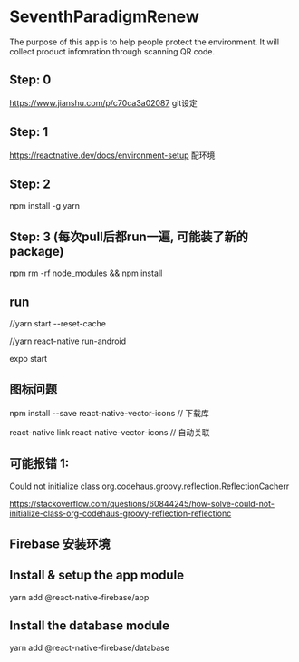 # SeventhParadigmRenew
The purpose of this app is to help people protect the environment. It will collect product infomration through scanning QR code.
## Step: 0
https://www.jianshu.com/p/c70ca3a02087 git设定
## Step: 1 
https://reactnative.dev/docs/environment-setup 配环境
## Step: 2
npm install -g yarn
## Step: 3 (每次pull后都run一遍, 可能装了新的package)
npm rm -rf node_modules && npm install
## run 
//yarn start --reset-cache

//yarn react-native run-android

expo start

## 图标问题

npm install --save react-native-vector-icons // 下载库

react-native link react-native-vector-icons // 自动关联

## 可能报错 1:

 Could not initialize class org.codehaus.groovy.reflection.ReflectionCacherr
 
https://stackoverflow.com/questions/60844245/how-solve-could-not-initialize-class-org-codehaus-groovy-reflection-reflectionc

## Firebase 安装环境
## Install & setup the app module
yarn add @react-native-firebase/app

## Install the database module
yarn add @react-native-firebase/database
